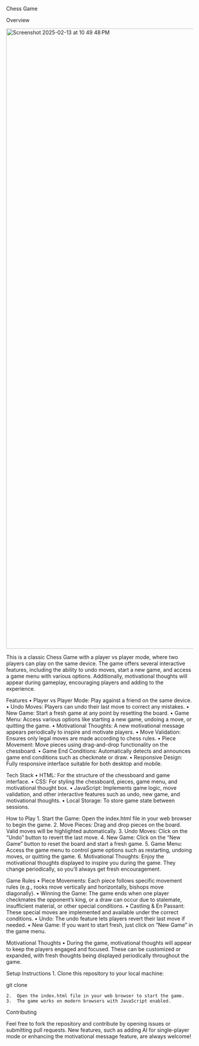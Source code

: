 Chess Game

Overview

<img width="1665" alt="Screenshot 2025-02-13 at 10 49 48 PM" src="https://github.com/user-attachments/assets/8e8f40ff-ad1f-4e0f-938f-ae42c3e9003e" />



This is a classic Chess Game with a player vs player mode, where two players can play on the same device. The game offers several interactive features, including the ability to undo moves, start a new game, and access a game menu with various options. Additionally, motivational thoughts will appear during gameplay, encouraging players and adding to the experience.

Features
	•	Player vs Player Mode: Play against a friend on the same device.
	•	Undo Moves: Players can undo their last move to correct any mistakes.
	•	New Game: Start a fresh game at any point by resetting the board.
	•	Game Menu: Access various options like starting a new game, undoing a move, or quitting the game.
	•	Motivational Thoughts: A new motivational message appears periodically to inspire and motivate players.
	•	Move Validation: Ensures only legal moves are made according to chess rules.
	•	Piece Movement: Move pieces using drag-and-drop functionality on the chessboard.
	•	Game End Conditions: Automatically detects and announces game end conditions such as checkmate or draw.
	•	Responsive Design: Fully responsive interface suitable for both desktop and mobile.

Tech Stack
	•	HTML: For the structure of the chessboard and game interface.
	•	CSS: For styling the chessboard, pieces, game menu, and motivational thought box.
	•	JavaScript: Implements game logic, move validation, and other interactive features such as undo, new game, and motivational thoughts.
	•	Local Storage: To store game state between sessions.

How to Play
	1.	Start the Game: Open the index.html file in your web browser to begin the game.
	2.	Move Pieces: Drag and drop pieces on the board. Valid moves will be highlighted automatically.
	3.	Undo Moves: Click on the “Undo” button to revert the last move.
	4.	New Game: Click on the “New Game” button to reset the board and start a fresh game.
	5.	Game Menu: Access the game menu to control game options such as restarting, undoing moves, or quitting the game.
	6.	Motivational Thoughts: Enjoy the motivational thoughts displayed to inspire you during the game. They change periodically, so you’ll always get fresh encouragement.

Game Rules
	•	Piece Movements: Each piece follows specific movement rules (e.g., rooks move vertically and horizontally, bishops move diagonally).
	•	Winning the Game: The game ends when one player checkmates the opponent’s king, or a draw can occur due to stalemate, insufficient material, or other special conditions.
	•	Castling & En Passant: These special moves are implemented and available under the correct conditions.
	•	Undo: The undo feature lets players revert their last move if needed.
	•	New Game: If you want to start fresh, just click on “New Game” in the game menu.

Motivational Thoughts
	•	During the game, motivational thoughts will appear to keep the players engaged and focused. These can be customized or expanded, with fresh thoughts being displayed periodically throughout the game.

Setup Instructions
	1.	Clone this repository to your local machine:

git clone <repository-url>


	2.	Open the index.html file in your web browser to start the game.
	3.	The game works on modern browsers with JavaScript enabled.

Contributing

Feel free to fork the repository and contribute by opening issues or submitting pull requests. New features, such as adding AI for single-player mode or enhancing the motivational message feature, are always welcome!

